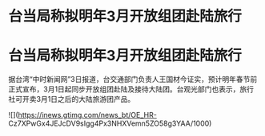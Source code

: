 # 台当局称拟明年3月开放组团赴陆旅行

# 台当局称拟明年3月开放组团赴陆旅行

据台湾“中时新闻网”3日报道，台交通部门负责人王国材今证实，预计明年春节前正式宣布，3月1日起同步开放组团赴陆及接待大陆团。台观光部门也表示，旅行社可开卖3月1日之后的大陆旅游团产品。
​​​

![](https://inews.gtimg.com/news_bt/OE_HR-
Cz7XPwGx4JEJcDV9sIgg4Px3NHXVemn5ZO58g3YAA/1000)

